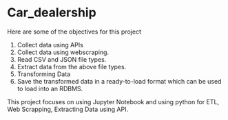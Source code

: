 # Car_dealership

Here are some of the objectives for this project
1. Collect data using APIs
2. Collect data using webscraping.
3. Read CSV and JSON file types.
4. Extract data from the above file types.
5. Transforming Data
6. Save the transformed data in a ready-to-load format which can be used to load into an RDBMS.

This project focuses on using Jupyter Notebook and using python for ETL, Web Scrapping, Extracting Data using API. 




